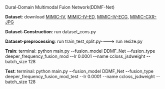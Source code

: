 Dural-Domain Multimodal Fuion Network(DDMF-Net)

**Dataset**: download [MIMIC-IV](https://physionet.org/content/mimiciv/3.0/), [MIMIC-IV-ED](https://physionet.org/content/mimic-iv-ed/2.2/), [MIMIC-IV-ECG](https://physionet.org/content/mimic-iv-ecg/1.0/), [MIMIC-CXR-JPG](https://physionet.org/content/mimic-cxr-jpg/2.1.0/)

**Dataset-Construction**: run dataset_cons.py

**Dataset-preprocessing**: run train_test_split.py----> run resize.py

**Train**: terminal: python main.py --fusion_model DDMF_Net --fusion_type deeper_frequency_fusion_mod --lr 0.0001 --name ccloss_jsdweight --batch_size 128

**Test**: terminal: python main.py --fusion_model DDMF_Net --fusion_type deeper_frequency_fusion_mod_test --lr 0.0001 --name ccloss_jsdweight --batch_size 128
